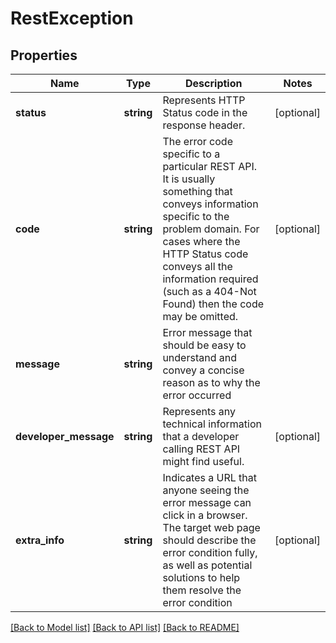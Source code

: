 # RestException

## Properties
Name | Type | Description | Notes
------------ | ------------- | ------------- | -------------
**status** | **string** | Represents HTTP Status code in the response header. | [optional] 
**code** | **string** | The error code specific to a particular REST API. It is usually something that conveys information specific to the problem domain. For cases where the HTTP Status code conveys all the information required (such as a 404-Not Found) then the code may be omitted. | [optional] 
**message** | **string** | Error message that should be easy to understand and convey a concise reason as to why the error occurred | 
**developer_message** | **string** | Represents any technical information that a developer calling REST API might find useful. | [optional] 
**extra_info** | **string** | Indicates a URL that anyone seeing the error message can click in a browser. The target web page should describe the error condition fully, as well as potential solutions to help them resolve the error condition | [optional] 

[[Back to Model list]](../README.md#documentation-for-models) [[Back to API list]](../README.md#documentation-for-api-endpoints) [[Back to README]](../README.md)


